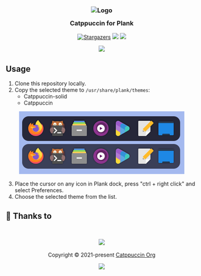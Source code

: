 <h3 align="center">
	<img src="https://raw.githubusercontent.com/catppuccin/catppuccin/dev/assets/logos/exports/1544x1544_circle.png" width="100" alt="Logo"/><br/>
	<img src="https://raw.githubusercontent.com/catppuccin/catppuccin/dev/assets/misc/transparent.png" height="30" width="0px"/>
	Catppuccin for Plank
	<img src="https://raw.githubusercontent.com/catppuccin/catppuccin/dev/assets/misc/transparent.png" height="30" width="0px"/>
</h3>
<p align="center">
    <a href="https://github.com/elkrien/plank/stargazers"><img alt="Stargazers" src="https://img.shields.io/github/stars/elkrien/plank?style=for-the-badge&logo=starship&color=C9CBFF&logoColor=D9E0EE&labelColor=302D41"></a>
    <a href="https://github.com/elkrien/plank/issues"><img src="https://img.shields.io/github/issues/elkrien/plank?colorA=1e1e28&colorB=f7be95&style=for-the-badge"></a>
    <a href="https://github.com/elkrien/plank/contributors"><img src="https://img.shields.io/github/contributors/elkrien/plank?colorA=1e1e28&colorB=b1e1a6&style=for-the-badge"></a>
</p>

<p align="center">
  <img src="https://raw.githubusercontent.com/elkrien/plank/main/assets/cat-plank.png"/>
</p>


## Usage

1. Clone this repository locally.
2. Copy the selected theme to `/usr/share/plank/themes`:
    - Catppuccin-solid
    - Catppuccin
<p align="center">
  <img src="assets/cat-plank-themes.png"/>
</p>

3. Place the cursor on any icon in Plank dock, press "ctrl + right click" and select Preferences.
4. Choose the selected theme from the list.

## 💝 Thanks to

&nbsp;

<p align="center"><img src="https://raw.githubusercontent.com/catppuccin/catppuccin/dev/assets/footers/gray0_ctp_on_line.svg?sanitize=true" /></p>
<p align="center">Copyright &copy; 2021-present <a href="https://github.com/catppuccin" target="_blank">Catppuccin Org</a>
<p align="center"><a href="https://github.com/catppuccin/catppuccin/blob/main/LICENSE"><img src="https://img.shields.io/static/v1.svg?style=for-the-badge&label=License&message=MIT&logoColor=d9e0ee&colorA=302d41&colorB=c9cbff"/></a></p>
